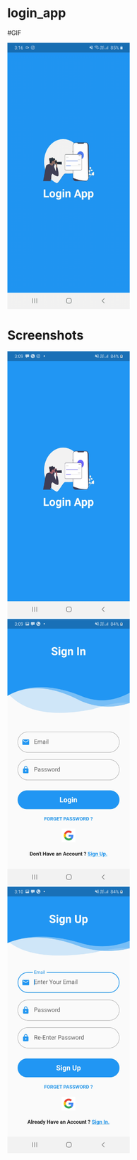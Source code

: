 # login_app


#GIF

<img src="https://github.com/vivektejani/login_app/blob/master/screenshots/2022-11-28-15-16-14.GIF" style=" height:600px; " data-target="animated-image.originalImage"> 

# Screenshots

<img src="https://github.com/vivektejani/login_app/blob/master/screenshots/Screenshot_20221128-150908.jpg" style=" height:600px; " data-target="animated-image.originalImage"><img src="https://github.com/vivektejani/login_app/blob/master/screenshots/Screenshot_20221128-150919.jpg" style=" height:600px; " data-target="animated-image.originalImage">
<img src="https://github.com/vivektejani/login_app/blob/master/screenshots/Screenshot_20221128-151002.jpg" style=" height:600px; " data-target="animated-image.originalImage">
